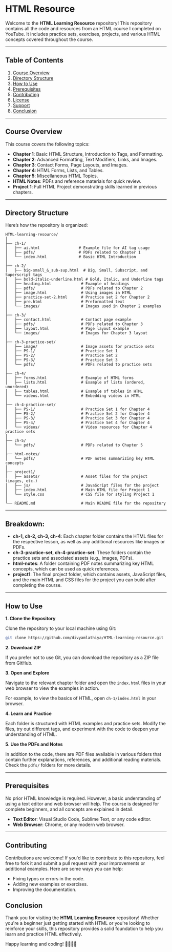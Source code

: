 # HTML Resource

Welcome to the **HTML Learning Resource** repository! This repository contains all the code and resources from an HTML course I completed on YouTube. It includes practice sets, exercises, projects, and various HTML concepts covered throughout the course.

---

## Table of Contents

1. [Course Overview](#course-overview)
2. [Directory Structure](#directory-structure)
3. [How to Use](#how-to-use)
4. [Prerequisites](#prerequisites)
5. [Contributing](#contributing)
6. [License](#license)
7. [Support](#support)
8. [Conclusion](#conclusion)

---

## Course Overview

This course covers the following topics:

- **Chapter 1**: Basic HTML Structure, Introduction to Tags, and Formatting.
- **Chapter 2**: Advanced Formatting, Text Modifiers, Links, and Images.
- **Chapter 3**: Contact Forms, Page Layouts, and Images.
- **Chapter 4**: HTML Forms, Lists, and Tables.
- **Chapter 5**: Miscellaneous HTML Topics.
- **HTML Notes**: PDFs and reference materials for quick review.
- **Project 1**: Full HTML Project demonstrating skills learned in previous chapters.

---

## Directory Structure

Here’s how the repository is organized:

```plaintext
HTML-learning-resource/
│
├── ch-1/
│   ├── ai.html                 # Example file for AI tag usage
│   ├── pdfs/                   # PDFs related to Chapter 1
│   └── index.html              # Basic HTML Introduction
│
├── ch-2/
│   ├── big-small_&_sub-sup.html  # Big, Small, Subscript, and Superscript tags
│   ├── bold-italic-underline.html # Bold, Italic, and Underline tags
│   ├── heading.html             # Example of headings
│   ├── pdfs/                    # PDFs related to Chapter 2
│   ├── image.html               # Using images in HTML
│   ├── practice-set-2.html      # Practice set 2 for Chapter 2
│   ├── pre.html                 # Preformatted text
│   └── images/                  # Images used in Chapter 2 examples
│
├── ch-3/
│   ├── contact.html             # Contact page example
│   ├── pdfs/                    # PDFs related to Chapter 3
│   ├── layout.html              # Page layout example
│   └── images/                  # Images for Chapter 3 layout
│
├── ch-3-practice-set/
│   ├── image/                   # Image assets for practice sets
│   ├── PS-1/                    # Practice Set 1
│   ├── PS-2/                    # Practice Set 2
│   ├── PS-3/                    # Practice Set 3
│   └── pdfs/                    # PDFs related to practice sets
│
├── ch-4/
│   ├── forms.html               # Example of HTML forms
│   ├── lists.html               # Example of lists (ordered, unordered)
│   ├── tables.html              # Example of tables in HTML
│   └── videos.html              # Embedding videos in HTML
│
├── ch-4-practice-set/
│   ├── PS-1/                    # Practice Set 1 for Chapter 4
│   ├── PS-2/                    # Practice Set 2 for Chapter 4
│   ├── PS-3/                    # Practice Set 3 for Chapter 4
│   ├── PS-4/                    # Practice Set 4 for Chapter 4
│   └── videos/                  # Video resources for Chapter 4 practice sets
│
├── ch-5/
│   └── pdfs/                    # PDFs related to Chapter 5
│
├── html-notes/
│   └── pdfs/                    # PDF notes summarizing key HTML concepts
│
├── project1/
│   ├── assets/                  # Asset files for the project (images, etc.)
│   ├── js/                      # JavaScript files for the project
│   ├── index.html               # Main HTML file for Project 1
│   └── style.css                # CSS file for styling Project 1
│
└── README.md                    # Main README file for the repository
```

---

## Breakdown:

- **ch-1, ch-2, ch-3, ch-4**: Each chapter folder contains the HTML files for the respective lesson, as well as any additional resources like images or PDFs.
- **ch-3-practice-set, ch-4-practice-set**: These folders contain the practice sets and associated assets (e.g., images, PDFs).
- **html-notes**: A folder containing PDF notes summarizing key HTML concepts, which can be used as quick references.
- **project1**: The final project folder, which contains assets, JavaScript files, and the main HTML and CSS files for the project you can build after completing the course.

---

## How to Use

**1. Clone the Repository**

Clone the repository to your local machine using Git:

```bash
git clone https://github.com/divyamlathiya/HTML-learning-resource.git
```

**2. Download ZIP**

If you prefer not to use Git, you can download the repository as a ZIP file from GitHub.

**3. Open and Explore**

Navigate to the relevant chapter folder and open the `index.html` files in your web browser to view the examples in action.

For example, to view the basics of HTML, open `ch-1/index.html` in your browser.

**4. Learn and Practice**

Each folder is structured with HTML examples and practice sets. Modify the files, try out different tags, and experiment with the code to deepen your understanding of HTML.

**5. Use the PDFs and Notes**

In addition to the code, there are PDF files available in various folders that contain further explanations, references, and additional reading materials. Check the `pdfs/` folders for more details.

---

## Prerequisites
No prior HTML knowledge is required. However, a basic understanding of using a text editor and web browser will help. The course is designed for complete beginners, and all concepts are explained in detail.

- **Text Editor**: Visual Studio Code, Sublime Text, or any code editor.
- **Web Browser**: Chrome, or any modern web browser.

---

## Contributing
Contributions are welcome! If you'd like to contribute to this repository, feel free to fork it and submit a pull request with your improvements or additional examples. Here are some ways you can help:

- Fixing typos or errors in the code.
- Adding new examples or exercises.
- Improving the documentation.

## Conclusion

Thank you for visiting the **HTML Learning Resource** repository! Whether you're a beginner just getting started with HTML or you're looking to reinforce your skills, this repository provides a solid foundation to help you learn and practice HTML effectively.

Happy learning and coding! 👨‍💻👩‍💻
